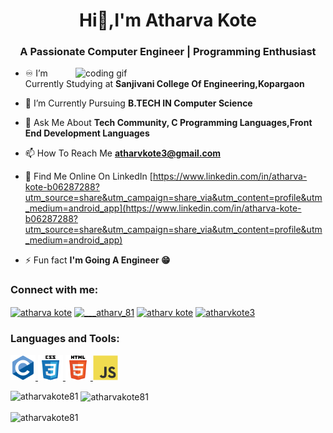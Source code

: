 <h1 align="center">Hi👋,I'm Atharva Kote</h1>
<h3 align="center">A Passionate Computer Engineer | Programming Enthusiast</h3>
<img align ="right" alt="coding gif" width ="400px" src="https://camo.githubusercontent.com/cae12fddd9d6982901d82580bdf321d81fb299141098ca1c2d4891870827bf17/68747470733a2f2f6d69726f2e6d656469756d2e636f6d2f6d61782f313336302f302a37513379765349765f7430696f4a2d5a2e676966">

- ♾️ I’m Currently Studying at <b>Sanjivani College Of Engineering,Kopargaon</b>

- 🚀 I’m Currently Pursuing **B.TECH IN Computer Science**

- 💬 Ask Me About **Tech Community, C Programming Languages,Front End Development Languages**

- 📫 How To Reach Me **atharvkote3@gmail.com**

- 📄 Find Me Online On LinkedIn [https://www.linkedin.com/in/atharva-kote-b06287288?utm_source=share&utm_campaign=share_via&utm_content=profile&utm_medium=android_app](https://www.linkedin.com/in/atharva-kote-b06287288?utm_source=share&utm_campaign=share_via&utm_content=profile&utm_medium=android_app)

- ⚡ Fun fact **I'm Going A Engineer 😁**

<h3 align="left">Connect with me:</h3>
<p align="left">
<a href="https://linkedin.com/in/atharva kote" target="blank"><img align="center" src="https://raw.githubusercontent.com/rahuldkjain/github-profile-readme-generator/master/src/images/icons/Social/linked-in-alt.svg" alt="atharva kote" height="30" width="40" /></a>
<a href="https://instagram.com/___atharv_81" target="blank"><img align="center" src="https://raw.githubusercontent.com/rahuldkjain/github-profile-readme-generator/master/src/images/icons/Social/instagram.svg" alt="___atharv_81" height="30" width="40" /></a>
<a href="https://www.youtube.com/c/atharv kote" target="blank"><img align="center" src="https://raw.githubusercontent.com/rahuldkjain/github-profile-readme-generator/master/src/images/icons/Social/youtube.svg" alt="atharv kote" height="30" width="40" /></a>
<a href="https://www.codechef.com/users/atharvkote3" target="blank"><img align="center" src="https://cdn.jsdelivr.net/npm/simple-icons@3.1.0/icons/codechef.svg" alt="atharvkote3" height="30" width="40" /></a>
</p>

<h3 align="left">Languages and Tools:</h3>
<p align="left"> <a href="https://www.cprogramming.com/" target="_blank" rel="noreferrer"> <img src="https://raw.githubusercontent.com/devicons/devicon/master/icons/c/c-original.svg" alt="c" width="40" height="40"/> </a> <a href="https://www.w3schools.com/css/" target="_blank" rel="noreferrer"> <img src="https://raw.githubusercontent.com/devicons/devicon/master/icons/css3/css3-original-wordmark.svg" alt="css3" width="40" height="40"/> </a> <a href="https://www.w3.org/html/" target="_blank" rel="noreferrer"> <img src="https://raw.githubusercontent.com/devicons/devicon/master/icons/html5/html5-original-wordmark.svg" alt="html5" width="40" height="40"/> </a> <a href="https://developer.mozilla.org/en-US/docs/Web/JavaScript" target="_blank" rel="noreferrer"> <img src="https://raw.githubusercontent.com/devicons/devicon/master/icons/javascript/javascript-original.svg" alt="javascript" width="40" height="40"/> </a> </p>

<p><img align="left" src="https://github-readme-stats.vercel.app/api/top-langs?username=atharvakote81&show_icons=true&locale=en&layout=compact" alt="atharvakote81" /></p>

<p>&nbsp;<img align="center" src="https://github-readme-stats.vercel.app/api?username=atharvakote81&show_icons=true&locale=en" alt="atharvakote81" /></p>

<p><img align="center" src="https://github-readme-streak-stats.herokuapp.com/?user=atharvakote81&" alt="atharvakote81" /></p>
